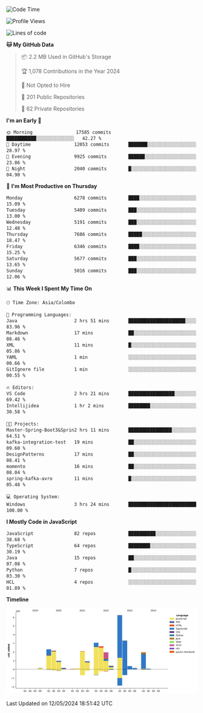 
<!--START_SECTION:waka-->
![Code Time](http://img.shields.io/badge/Code%20Time-1%2C671%20hrs%2015%20mins-blue)

![Profile Views](http://img.shields.io/badge/Profile%20Views-0-blue)

![Lines of code](https://img.shields.io/badge/From%20Hello%20World%20I%27ve%20Written-29.1%20million%20lines%20of%20code-blue)

**🐱 My GitHub Data** 

> 📦 2.2 MB Used in GitHub's Storage 
 > 
> 🏆 1,078 Contributions in the Year 2024
 > 
> 🚫 Not Opted to Hire
 > 
> 📜 201 Public Repositories 
 > 
> 🔑 62 Private Repositories 
 > 
**I'm an Early 🐤** 

```text
🌞 Morning                17585 commits       ███████████░░░░░░░░░░░░░░   42.27 % 
🌆 Daytime                12053 commits       ███████░░░░░░░░░░░░░░░░░░   28.97 % 
🌃 Evening                9925 commits        ██████░░░░░░░░░░░░░░░░░░░   23.86 % 
🌙 Night                  2040 commits        █░░░░░░░░░░░░░░░░░░░░░░░░   04.90 % 
```
📅 **I'm Most Productive on Thursday** 

```text
Monday                   6278 commits        ████░░░░░░░░░░░░░░░░░░░░░   15.09 % 
Tuesday                  5409 commits        ███░░░░░░░░░░░░░░░░░░░░░░   13.00 % 
Wednesday                5191 commits        ███░░░░░░░░░░░░░░░░░░░░░░   12.48 % 
Thursday                 7686 commits        █████░░░░░░░░░░░░░░░░░░░░   18.47 % 
Friday                   6346 commits        ████░░░░░░░░░░░░░░░░░░░░░   15.25 % 
Saturday                 5677 commits        ███░░░░░░░░░░░░░░░░░░░░░░   13.65 % 
Sunday                   5016 commits        ███░░░░░░░░░░░░░░░░░░░░░░   12.06 % 
```


📊 **This Week I Spent My Time On** 

```text
🕑︎ Time Zone: Asia/Colombo

💬 Programming Languages: 
Java                     2 hrs 51 mins       █████████████████████░░░░   83.96 % 
Markdown                 17 mins             ██░░░░░░░░░░░░░░░░░░░░░░░   08.46 % 
XML                      11 mins             █░░░░░░░░░░░░░░░░░░░░░░░░   05.86 % 
YAML                     1 min               ░░░░░░░░░░░░░░░░░░░░░░░░░   00.66 % 
GitIgnore file           1 min               ░░░░░░░░░░░░░░░░░░░░░░░░░   00.55 % 

🔥 Editors: 
VS Code                  2 hrs 21 mins       █████████████████░░░░░░░░   69.42 % 
Intellijidea             1 hr 2 mins         ████████░░░░░░░░░░░░░░░░░   30.58 % 

🐱‍💻 Projects: 
Master-Spring-Boot3&Sprin2 hrs 11 mins       ████████████████░░░░░░░░░   64.51 % 
kafka-integration-test   19 mins             ██░░░░░░░░░░░░░░░░░░░░░░░   09.60 % 
DesignPatterns           17 mins             ██░░░░░░░░░░░░░░░░░░░░░░░   08.41 % 
momento                  16 mins             ██░░░░░░░░░░░░░░░░░░░░░░░   08.04 % 
spring-kafka-avro        11 mins             █░░░░░░░░░░░░░░░░░░░░░░░░   05.48 % 

💻 Operating System: 
Windows                  3 hrs 24 mins       █████████████████████████   100.00 % 
```

**I Mostly Code in JavaScript** 

```text
JavaScript               82 repos            ██████████░░░░░░░░░░░░░░░   38.68 % 
TypeScript               64 repos            ████████░░░░░░░░░░░░░░░░░   30.19 % 
Java                     15 repos            ██░░░░░░░░░░░░░░░░░░░░░░░   07.08 % 
Python                   7 repos             █░░░░░░░░░░░░░░░░░░░░░░░░   03.30 % 
HCL                      4 repos             ░░░░░░░░░░░░░░░░░░░░░░░░░   01.89 % 
```



**Timeline**

![Lines of Code chart](https://raw.githubusercontent.com/ccweerasinghe1994/ccweerasinghe1994/master/assets/bar_graph.png)


 Last Updated on 12/05/2024 18:51:42 UTC
<!--END_SECTION:waka-->
